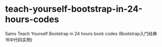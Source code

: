# teach-yourself-bootstrap-in-24-hours-codes
Sams Teach Yourself Bootstrap in 24 hours book codes (Bootstrap入门经典 书中代码实例)
